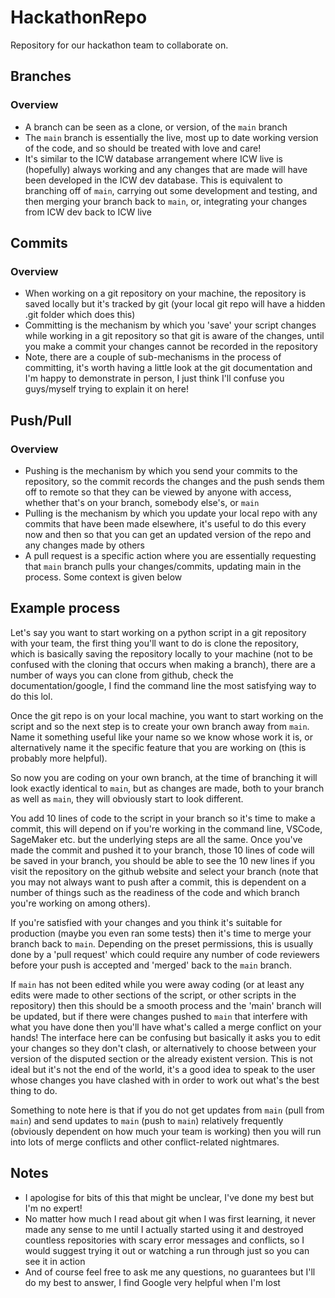 # HackathonRepo
Repository for our hackathon team to collaborate on.


## Branches
### Overview

- A branch can be seen as a clone, or version, of the `main` branch
- The `main` branch is essentially the live, most up to date working version of the code, and so should be treated with love and care!
- It's similar to the ICW database arrangement where ICW live is (hopefully) always working and any changes that are made will have been developed in the ICW dev database. This is equivalent to branching off of `main`, carrying out some development and testing, and then merging your branch back to `main`, or, integrating your changes from ICW dev back to ICW live


## Commits
### Overview

- When working on a git repository on your machine, the repository is saved locally but it's tracked by git (your local git repo will have a hidden .git folder which does this)
- Committing is the mechanism by which you 'save' your script changes while working in a git repository so that git is aware of the changes, until you make a commit your changes cannot be recorded in the repository
- Note, there are a couple of sub-mechanisms in the process of committing, it's worth having a little look at the git documentation and I'm happy to demonstrate in person, I just think I'll confuse you guys/myself trying to explain it on here!


## Push/Pull
### Overview

- Pushing is the mechanism by which you send your commits to the repository, so the commit records the changes and the push sends them off to remote so that they can be viewed by anyone with access, whether that's on your branch, somebody else's, or `main`
- Pulling is the mechanism by which you update your local repo with any commits that have been made elsewhere, it's useful to do this every now and then so that you can get an updated version of the repo and any changes made by others
- A pull request is a specific action where you are essentially requesting that `main` branch pulls your changes/commits, updating main in the process. Some context is given below


## Example process

Let's say you want to start working on a python script in a git repository with your team, the first thing you'll want to do is clone the repository, which is basically saving the repository locally to your machine (not to be confused with the cloning that occurs when making a branch), there are a number of ways you can clone from github, check the documentation/google, I find the command line the most satisfying way to do this lol.

Once the git repo is on your local machine, you want to start working on the script and so the next step is to create your own branch away from `main`. Name it something useful like your name so we know whose work it is, or alternatively name it the specific feature that you are working on (this is probably more helpful).

So now you are coding on your own branch, at the time of branching it will look exactly identical to `main`, but as changes are made, both to your branch as well as `main`, they will obviously start to look different.

You add 10 lines of code to the script in your branch so it's time to make a commit, this will depend on if you're working in the command line, VSCode, SageMaker etc. but the underlying steps are all the same. Once you've made the commit and pushed it to your branch, those 10 lines of code will be saved in your branch, you should be able to see the 10 new lines if you visit the repository on the github website and select your branch (note that you may not always want to push after a commit, this is dependent on a number of things such as the readiness of the code and which branch you're working on among others).

If you're satisfied with your changes and you think it's suitable for production (maybe you even ran some tests) then it's time to merge your branch back to `main`. Depending on the preset permissions, this is usually done by a 'pull request' which could require any number of code reviewers before your push is accepted and 'merged' back to the `main` branch. 

If `main` has not been edited while you were away coding (or at least any edits were made to other sections of the script, or other scripts in the repository) then this should be a smooth process and the 'main' branch will be updated, but if there were changes pushed to `main` that interfere with what you have done then you'll have what's called a merge conflict on your hands! The interface here can be confusing but basically it asks you to edit your changes so they don't clash, or alternatively to choose between your version of the disputed section or the already existent version. This is not ideal but it's not the end of the world, it's a good idea to speak to the user whose changes you have clashed with in order to work out what's the best thing to do.

Something to note here is that if you do not get updates from `main` (pull from `main`) and send updates to `main` (push to `main`) relatively frequently (obviously dependent on how much your team is working) then you will run into lots of merge conflicts and other conflict-related nightmares.


## Notes

- I apologise for bits of this that might be unclear, I've done my best but I'm no expert!
- No matter how much I read about git when I was first learning, it never made any sense to me until I actually started using it and destroyed countless repositories with scary error messages and conflicts, so I would suggest trying it out or watching a run through just so you can see it in action
- And of course feel free to ask me any questions, no guarantees but I'll do my best to answer, I find Google very helpful when I'm lost 
